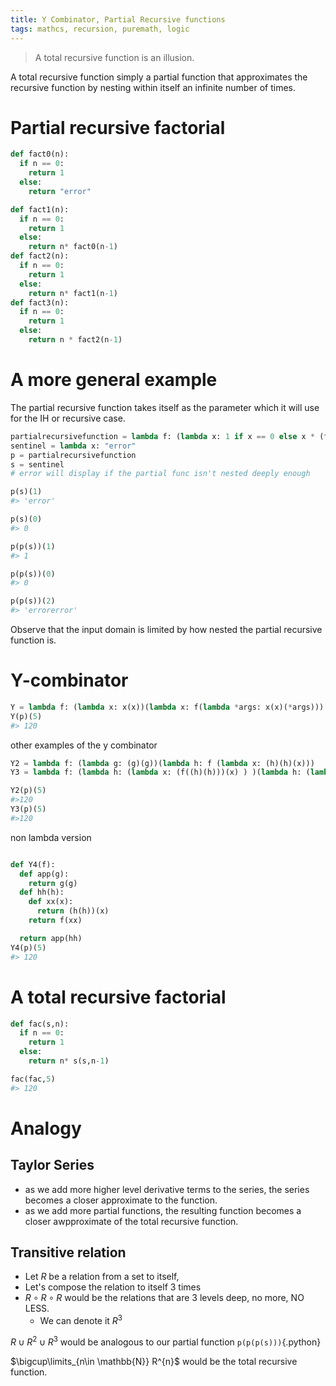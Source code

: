 ```yaml
---
title: Y Combinator, Partial Recursive functions
tags: mathcs, recursion, puremath, logic
---
```


> A total recursive function is an illusion.  

A total recursive function simply a partial function that approximates the recursive function by nesting within itself an infinite number of times.  


# Partial recursive factorial
``` python 
def fact0(n):
  if n == 0:
    return 1
  else:
    return "error"

def fact1(n):
  if n == 0:
    return 1
  else:
    return n* fact0(n-1)
def fact2(n):
  if n == 0:
    return 1
  else:
    return n* fact1(n-1)
def fact3(n):
  if n == 0:
    return 1
  else:
    return n * fact2(n-1)

```
# A more general example

The partial recursive function takes itself as the parameter which it will use for the IH or recursive case.  

``` python
partialrecursivefunction = lambda f: (lambda x: 1 if x == 0 else x * (f(x-1)))
sentinel = lambda x: "error"
p = partialrecursivefunction
s = sentinel
# error will display if the partial func isn't nested deeply enough

p(s)(1)
#> 'error'

p(s)(0)
#> 0

p(p(s))(1)
#> 1

p(p(s))(0)
#> 0

p(p(s))(2)
#> 'errorerror'
```

Observe that the input domain is limited by how nested the partial recursive function is.


# Y-combinator 

``` python
Y = lambda f: (lambda x: x(x))(lambda x: f(lambda *args: x(x)(*args)))
Y(p)(5)
#> 120
```

other examples of the y combinator
``` python
Y2 = lambda f: (lambda g: (g)(g))(lambda h: f (lambda x: (h)(h)(x)))
Y3 = lambda f: (lambda h: (lambda x: (f((h)(h)))(x) ) )(lambda h: (lambda x: (f((h)(h)))(x) ) )

Y2(p)(5)
#>120
Y3(p)(5)
#>120
```
non lambda version
``` python

def Y4(f):
  def app(g):
    return g(g)
  def hh(h):
    def xx(x):
      return (h(h))(x)
    return f(xx)

  return app(hh)
Y4(p)(5)
#> 120
```

# A total recursive factorial

``` python
def fac(s,n):
  if n == 0:
    return 1
  else:
    return n* s(s,n-1)

fac(fac,5)
#> 120
```
# Analogy
## Taylor Series

* as we add more higher level derivative terms to the series, the series becomes a closer approximate to the function.
* as we add more partial functions, the resulting function becomes a closer awpproximate of the total recursive function.


## Transitive relation

* Let $R$ be a relation from a set to itself,   
* Let's compose the relation to itself 3 times   
* $R \circ R \circ R$ would be the relations that are 3 levels deep, no more, NO LESS.  
    * We can denote it $R^3$  

$R \cup R^2 \cup R^3$ would be analogous to our partial function `p(p(p(s)))`{.python}

$\bigcup\limits_{n\in \mathbb{N}} R^{n}$ would be the total recursive function.
